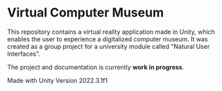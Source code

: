 # Virtual Computer Museum 
This repository contains a virtual reality application made in Unity, which enables the user to experience a digitalized computer museum. It was created as a group project for a university module called "Natural User Interfaces".

The project and documentation is currently **work in progress**.

Made with Unity Version 2022.3.1f1
